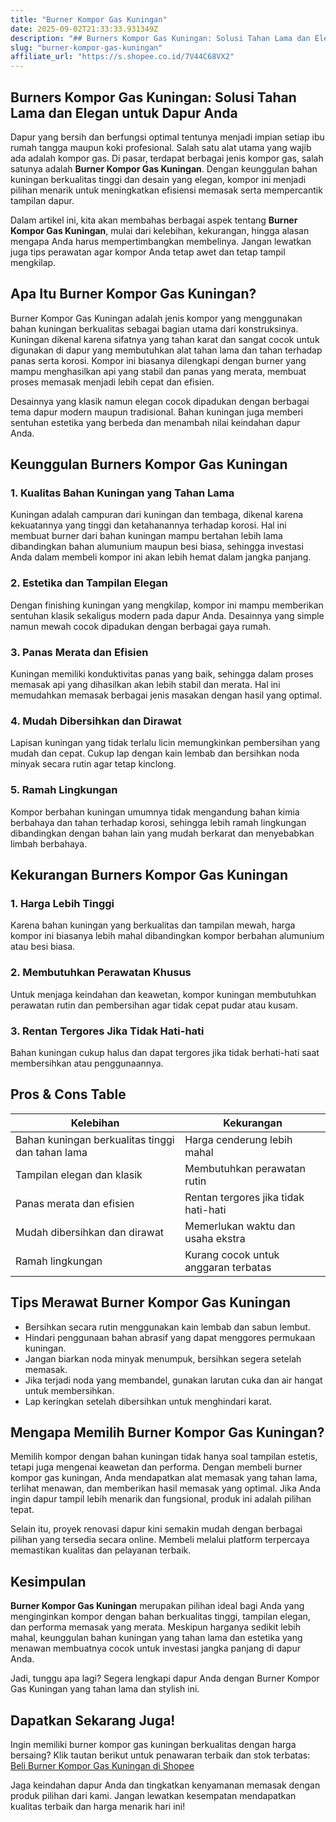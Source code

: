 ```yaml
---
title: "Burner Kompor Gas Kuningan"
date: 2025-09-02T21:33:33.931349Z
description: "## Burners Kompor Gas Kuningan: Solusi Tahan Lama dan Elegan untuk Dapur Anda..."
slug: "burner-kompor-gas-kuningan"
affiliate_url: "https://s.shopee.co.id/7V44C68VX2"
---
```

## Burners Kompor Gas Kuningan: Solusi Tahan Lama dan Elegan untuk Dapur Anda

Dapur yang bersih dan berfungsi optimal tentunya menjadi impian setiap ibu rumah tangga maupun koki profesional. Salah satu alat utama yang wajib ada adalah kompor gas. Di pasar, terdapat berbagai jenis kompor gas, salah satunya adalah **Burner Kompor Gas Kuningan**. Dengan keunggulan bahan kuningan berkualitas tinggi dan desain yang elegan, kompor ini menjadi pilihan menarik untuk meningkatkan efisiensi memasak serta mempercantik tampilan dapur.

Dalam artikel ini, kita akan membahas berbagai aspek tentang **Burner Kompor Gas Kuningan**, mulai dari kelebihan, kekurangan, hingga alasan mengapa Anda harus mempertimbangkan membelinya. Jangan lewatkan juga tips perawatan agar kompor Anda tetap awet dan tetap tampil mengkilap.

## Apa Itu Burner Kompor Gas Kuningan?

Burner Kompor Gas Kuningan adalah jenis kompor yang menggunakan bahan kuningan berkualitas sebagai bagian utama dari konstruksinya. Kuningan dikenal karena sifatnya yang tahan karat dan sangat cocok untuk digunakan di dapur yang membutuhkan alat tahan lama dan tahan terhadap panas serta korosi. Kompor ini biasanya dilengkapi dengan burner yang mampu menghasilkan api yang stabil dan panas yang merata, membuat proses memasak menjadi lebih cepat dan efisien.

Desainnya yang klasik namun elegan cocok dipadukan dengan berbagai tema dapur modern maupun tradisional. Bahan kuningan juga memberi sentuhan estetika yang berbeda dan menambah nilai keindahan dapur Anda.

## Keunggulan Burners Kompor Gas Kuningan

### 1. Kualitas Bahan Kuningan yang Tahan Lama
Kuningan adalah campuran dari kuningan dan tembaga, dikenal karena kekuatannya yang tinggi dan ketahanannya terhadap korosi. Hal ini membuat burner dari bahan kuningan mampu bertahan lebih lama dibandingkan bahan alumunium maupun besi biasa, sehingga investasi Anda dalam membeli kompor ini akan lebih hemat dalam jangka panjang.

### 2. Estetika dan Tampilan Elegan
Dengan finishing kuningan yang mengkilap, kompor ini mampu memberikan sentuhan klasik sekaligus modern pada dapur Anda. Desainnya yang simple namun mewah cocok dipadukan dengan berbagai gaya rumah.

### 3. Panas Merata dan Efisien
Kuningan memiliki konduktivitas panas yang baik, sehingga dalam proses memasak api yang dihasilkan akan lebih stabil dan merata. Hal ini memudahkan memasak berbagai jenis masakan dengan hasil yang optimal.

### 4. Mudah Dibersihkan dan Dirawat
Lapisan kuningan yang tidak terlalu licin memungkinkan pembersihan yang mudah dan cepat. Cukup lap dengan kain lembab dan bersihkan noda minyak secara rutin agar tetap kinclong.

### 5. Ramah Lingkungan
Kompor berbahan kuningan umumnya tidak mengandung bahan kimia berbahaya dan tahan terhadap korosi, sehingga lebih ramah lingkungan dibandingkan dengan bahan lain yang mudah berkarat dan menyebabkan limbah berbahaya.

## Kekurangan Burners Kompor Gas Kuningan

### 1. Harga Lebih Tinggi
Karena bahan kuningan yang berkualitas dan tampilan mewah, harga kompor ini biasanya lebih mahal dibandingkan kompor berbahan alumunium atau besi biasa.

### 2. Membutuhkan Perawatan Khusus
Untuk menjaga keindahan dan keawetan, kompor kuningan membutuhkan perawatan rutin dan pembersihan agar tidak cepat pudar atau kusam.

### 3. Rentan Tergores Jika Tidak Hati-hati
Bahan kuningan cukup halus dan dapat tergores jika tidak berhati-hati saat membersihkan atau penggunaannya.

## Pros & Cons Table

| Kelebihan                               | Kekurangan                              |
|----------------------------------------|----------------------------------------|
| Bahan kuningan berkualitas tinggi dan tahan lama | Harga cenderung lebih mahal          |
| Tampilan elegan dan klasik           | Membutuhkan perawatan rutin           |
| Panas merata dan efisien              | Rentan tergores jika tidak hati-hati  |
| Mudah dibersihkan dan dirawat       | Memerlukan waktu dan usaha ekstra    |
| Ramah lingkungan                     | Kurang cocok untuk anggaran terbatas |

## Tips Merawat Burner Kompor Gas Kuningan

- Bersihkan secara rutin menggunakan kain lembab dan sabun lembut.
- Hindari penggunaan bahan abrasif yang dapat menggores permukaan kuningan.
- Jangan biarkan noda minyak menumpuk, bersihkan segera setelah memasak.
- Jika terjadi noda yang membandel, gunakan larutan cuka dan air hangat untuk membersihkan.
- Lap keringkan setelah dibersihkan untuk menghindari karat.

## Mengapa Memilih Burner Kompor Gas Kuningan?

Memilih kompor dengan bahan kuningan tidak hanya soal tampilan estetis, tetapi juga mengenai keawetan dan performa. Dengan membeli burner kompor gas kuningan, Anda mendapatkan alat memasak yang tahan lama, terlihat menawan, dan memberikan hasil memasak yang optimal. Jika Anda ingin dapur tampil lebih menarik dan fungsional, produk ini adalah pilihan tepat.

Selain itu, proyek renovasi dapur kini semakin mudah dengan berbagai pilihan yang tersedia secara online. Membeli melalui platform terpercaya memastikan kualitas dan pelayanan terbaik.

## Kesimpulan

**Burner Kompor Gas Kuningan** merupakan pilihan ideal bagi Anda yang menginginkan kompor dengan bahan berkualitas tinggi, tampilan elegan, dan performa memasak yang merata. Meskipun harganya sedikit lebih mahal, keunggulan bahan kuningan yang tahan lama dan estetika yang menawan membuatnya cocok untuk investasi jangka panjang di dapur Anda.

Jadi, tunggu apa lagi? Segera lengkapi dapur Anda dengan Burner Kompor Gas Kuningan yang tahan lama dan stylish ini.

## Dapatkan Sekarang Juga!

Ingin memiliki burner kompor gas kuningan berkualitas dengan harga bersaing? Klik tautan berikut untuk penawaran terbaik dan stok terbatas: [Beli Burner Kompor Gas Kuningan di Shopee](https://s.shopee.co.id/7V44C68VX2)

Jaga keindahan dapur Anda dan tingkatkan kenyamanan memasak dengan produk pilihan dari kami. Jangan lewatkan kesempatan mendapatkan kualitas terbaik dan harga menarik hari ini!